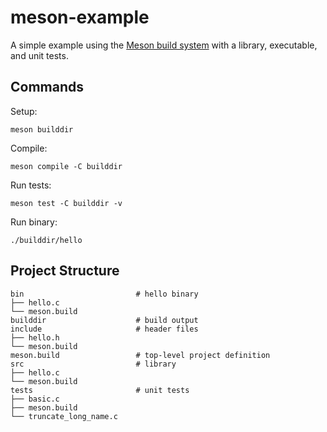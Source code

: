 # meson-example

A simple example using the [Meson build system](https://mesonbuild.com)
with a library, executable, and unit tests.

## Commands

Setup:

```
meson builddir
```

Compile:

```
meson compile -C builddir
```

Run tests:

```
meson test -C builddir -v
```

Run binary:

```
./builddir/hello
```

## Project Structure

```
bin                         # hello binary
├── hello.c
└── meson.build
builddir                    # build output
include                     # header files
├── hello.h
└── meson.build
meson.build                 # top-level project definition
src                         # library
├── hello.c
└── meson.build
tests                       # unit tests
├── basic.c
├── meson.build 
└── truncate_long_name.c
```
